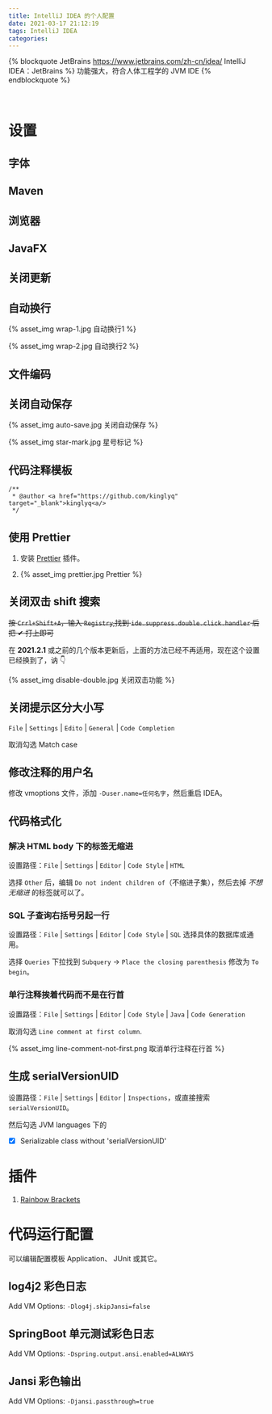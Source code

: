 ```yaml
---
title: IntelliJ IDEA 的个人配置
date: 2021-03-17 21:12:19
tags: IntelliJ IDEA
categories:
---
```


{% blockquote JetBrains https://www.jetbrains.com/zh-cn/idea/ IntelliJ IDEA：JetBrains %}
功能强大，符合人体工程学的 JVM IDE
{% endblockquote %}

<!--more-->
<br />

# 设置

## 字体

## Maven

## 浏览器

## JavaFX

## 关闭更新

## 自动换行

{% asset_img wrap-1.jpg 自动换行1 %}

{% asset_img wrap-2.jpg 自动换行2 %}

## 文件编码

## 关闭自动保存

{% asset_img auto-save.jpg 关闭自动保存 %}

{% asset_img star-mark.jpg 星号标记 %}

## 代码注释模板

```
/**
 * @author <a href="https://github.com/kinglyq" target="_blank">kinglyq<a/>
 */
```

## 使用 Prettier

1. 安装 [Prettier](https://plugins.jetbrains.com/plugin/10456-prettier/versions) 插件。

2. {% asset_img prettier.jpg Prettier %}

## 关闭双击 shift 搜索

~~按 `Crrl+Shift+A`，输入 `Registry`,找到 `ide.suppress.double.click.handler` 后把 ✔ 打上即可~~

在 **2021.2.1** 或之前的几个版本更新后，上面的方法已经不再适用，现在这个设置已经换到了，讷 👇

{% asset_img disable-double.jpg 关闭双击功能 %}

## 关闭提示区分大小写

`File` | `Settings` | `Edito` | `General` | `Code Completion` 

取消勾选 Match case

## 修改注释的用户名

修改 vmoptions 文件，添加 `-Duser.name=任何名字`，然后重启 IDEA。

## 代码格式化

### 解决 HTML body 下的标签无缩进

设置路径：`File` | `Settings` | `Editor` | `Code Style` | `HTML`

选择 `Other` 后，编辑 `Do not indent children of`（不缩进子集），然后去掉 *不想无缩进* 的标签就可以了。

### SQL 子查询右括号另起一行

设置路径：`File` | `Settings` | `Editor` | `Code Style` | `SQL` 选择具体的数据库或通用。

选择 `Queries` 下拉找到 `Subquery` -> `Place the closing parenthesis` 修改为 `To begin`。

### 单行注释挨着代码而不是在行首

设置路径：`File` | `Settings` | `Editor` | `Code Style` | `Java` | `Code Generation`

取消勾选 `Line comment at first column`.

{% asset_img line-comment-not-first.png 取消单行注释在行首 %}

## 生成 serialVersionUID

设置路径：`File` | `Settings` | `Editor` | `Inspections`，或直接搜索 `serialVersionUID`。

然后勾选 JVM languages 下的

- [x] Serializable class without 'serialVersionUID'

# 插件

1. [Rainbow Brackets](https://plugins.jetbrains.com/plugin/10080-rainbow-brackets)

# 代码运行配置

可以编辑配置模板 Application、 JUnit 或其它。

## log4j2 彩色日志

Add VM Options: `-Dlog4j.skipJansi=false`

## SpringBoot 单元测试彩色日志

Add VM Options: `-Dspring.output.ansi.enabled=ALWAYS`

## Jansi 彩色输出

Add VM Options: `-Djansi.passthrough=true`